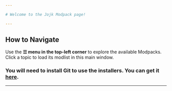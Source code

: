 ```yaml
---

# Welcome to the Jojk Modpack page!  

---
```


## How to Navigate
Use the **☰ menu in the top-left corner** to explore the available Modpacks.  
Click a topic to load its modlist in this main window.

### You will need to install Git to use the installers. You can get it [here](https://git-scm.com/downloads).

---